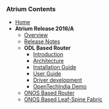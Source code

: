 ### Atrium Contents
* [Home](https://github.com/onfsdn/atrium-docs/wiki)
* **Atrium Release 2016/A**
    + [Overview](https://github.com/onfsdn/atrium-docs/wiki/Overview-16A)
    + [Release Notes](https://github.com/onfsdn/atrium-docs/wiki/Release-Notes-16A)
    + **ODL Based Router**
        - [Introduction](https://github.com/onfsdn/atrium-docs/wiki/ODL-Based-Atrium-Router-16A)
        - [Architecture](https://github.com/onfsdn/atrium-docs/wiki/ODL-Based-Atrium-Router-16A-Architecture)
        - [Installation Guide](https://github.com/onfsdn/atrium-docs/wiki/Installation-Guide-ODL-Based-Router-16A)
        - [User Guide](https://github.com/onfsdn/atrium-docs/wiki/User-Guide-ODL-Based-Router-16A)
        - [Driver development](https://github.com/onfsdn/atrium-docs/wiki/Driver-Development-ODL-Based-Router-16A)
        - [OpenTechIndia Demo](https://github.com/onfsdn/atrium-docs/wiki/OpenTechIndia-Demo)
    + [ONOS Based Router](https://github.com/onfsdn/atrium-docs/wiki/ONOS-Based-Atrium-Router-16A)
    + [ONOS Based Leaf-Spine Fabric](https://github.com/onfsdn/atrium-docs/wiki/ONOS-Based-Atrium-Leaf-Spine-Fabric-16A)
